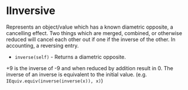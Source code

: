 # IInversive

Represents an object/value which has a known diametric opposite, a cancelling effect.  Two things which are merged, combined, or otherwise reduced will cancel each other out if one if the inverse of the other.
In accounting, a reversing entry.

* `inverse(self)` - Returns a diametric opposite.

+9 is the inverse of -9 and when reduced by addition result in 0.  The inverse of an inverse is equivalent to the initial value.  (e.g. `IEquiv.equiv(inverse(inverse(x)), x)`)
